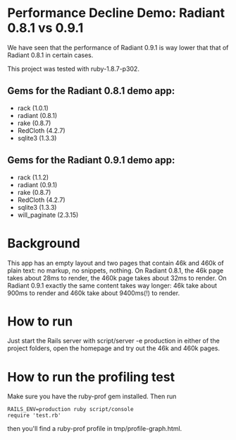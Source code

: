 Performance Decline Demo: Radiant 0.8.1 vs 0.9.1
================================================

We have seen that the performance of Radiant 0.9.1 is way lower that
that of Radiant 0.8.1 in certain cases.

This project was tested with ruby-1.8.7-p302.

Gems for the Radiant 0.8.1 demo app:
------------------------------------

* rack (1.0.1)
* radiant (0.8.1)
* rake (0.8.7)
* RedCloth (4.2.7)
* sqlite3 (1.3.3)

Gems for the Radiant 0.9.1 demo app:
------------------------------------

* rack (1.1.2)
* radiant (0.9.1)
* rake (0.8.7)
* RedCloth (4.2.7)
* sqlite3 (1.3.3)
* will_paginate (2.3.15)

Background
==========

This app has an empty layout and two pages that contain 46k and 460k of
plain text: no markup, no snippets, nothing.
On Radiant 0.8.1, the 46k page takes about 28ms to render, the 460k page takes about 32ms to render. On Radiant 0.9.1
exactly the same content takes way longer: 46k take about 900ms to
render and 460k take about 9400ms(!) to render.

How to run
==========

Just start the Rails server with script/server -e production in either
of the project folders, open the homepage and try out the 46k and 460k
pages. 

How to run the profiling test
=============================

Make sure you have the ruby-prof gem installed. Then run

    RAILS_ENV=production ruby script/console
    require 'test.rb'

then you'll find a ruby-prof profile in tmp/profile-graph.html.
